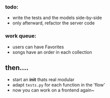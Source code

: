 ### todo:

- write the tests and the models side-by-side
- only afterward, refactor the server code


### work queue:

- users can have Favorites
- songs have an order in each collection

## then....

- start an __init__ thats real modular
- adapt ``tests.py`` for each function in the 'flow'
- now you can work on a frontend again~